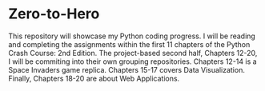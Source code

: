# Zero-to-Hero
This repository will showcase my Python coding progress. I will be reading and completing the assignments within the first 11 chapters of the Python Crash Course: 2nd Edition. The project-based second half, Chapters 12-20, I will be commiting into their own grouping repositories. Chapters 12-14 is a Space Invaders game replica. Chapters 15-17 covers Data Visualization. Finally, Chapters 18-20 are about Web Applications.
